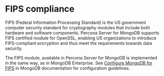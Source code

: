 # FIPS compliance

FIPS (Federal Information Processing Standard) is the US government computer security standard for cryptography modules that include both hardware and software components. Percona Server for MongoDB supports FIPS certified module for OpenSSL, enabling US organizations to introduce FIPS-compliant encryption and thus meet the requirements towards data security.  

The FIPS module, available in Percona Server for MongoDB is implemented in the same way, as in MongoDB Enterprise. See [Configure MongoDB for FIPS](https://www.mongodb.com/docs/v6.0/tutorial/configure-fips/) in MongoDB documentation for configuration guidelines.
